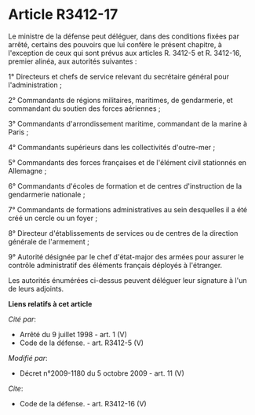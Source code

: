 # Article R3412-17

Le ministre de la défense peut déléguer, dans des conditions fixées par arrêté, certains des pouvoirs que lui confère le
présent chapitre, à l'exception de ceux qui sont prévus aux articles R. 3412-5 et R. 3412-16, premier alinéa, aux autorités
suivantes : 

1° Directeurs et chefs de service relevant du secrétaire général pour l'administration ; 

2° Commandants de régions militaires, maritimes, de gendarmerie, et commandant du soutien des forces aériennes ; 

3° Commandants d'arrondissement maritime, commandant de la marine à Paris ; 

4° Commandants supérieurs dans les collectivités d'outre-mer ; 

5° Commandants des forces françaises et de l'élément civil stationnés en Allemagne ; 

6° Commandants d'écoles de formation et de centres d'instruction de la gendarmerie nationale ; 

7° Commandants de formations administratives au sein desquelles il a été créé un cercle ou un foyer ; 

8° Directeur d'établissements de services ou de centres de la direction générale de l'armement ; 

9° Autorité désignée par le chef d'état-major des armées pour assurer le contrôle administratif des éléments français
déployés à l'étranger. 

Les autorités énumérées ci-dessus peuvent déléguer leur signature à l'un de leurs adjoints.

**Liens relatifs à cet article**

_Cité par_:

  - Arrêté du 9 juillet 1998 - art. 1 (V)
  - Code de la défense. - art. R3412-5 (V)

_Modifié par_:

  - Décret n°2009-1180 du 5 octobre 2009 - art. 11 (V)

_Cite_:

  - Code de la défense. - art. R3412-16 (V)
